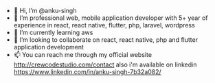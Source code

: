 - 👋 Hi, I’m @anku-singh
- 👀 I’m professional web, mobile application developer with 5+ year of experience in react, react native, flutter, php, laravel, wordpress
- 🌱 I’m currently learning aws
- 💞️ I’m looking to collaborate on react, react native, php and flutter application development
- 📫 You can reach me through my official website http://crewcodestudio.com/contact also i'm available on linkedin https://www.linkedin.com/in/anku-singh-7b32a082/

<!---
anku-singh/anku-singh is a ✨ special ✨ repository because its `README.md` (this file) appears on your GitHub profile.
You can click the Preview link to take a look at your changes.
--->
